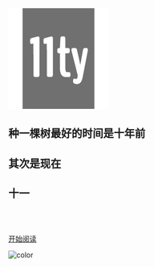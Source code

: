<!-- _coverpage.md -->

![icon](common/images/icon.png)

## **种一棵树最好的时间是十年前**

## **其次是现在**

## <b>十一</b>

<br>

<span id="busuanzi_container_site_pv" style='display:none'>
    👀 访问量：<span id="busuanzi_value_site_pv"></span> 次
</span>
<span id="busuanzi_container_site_uv" style='display:none'>
    | 🚴‍♂️ 访客数：<span id="busuanzi_value_site_uv"></span> 人
</span>

<br>

[开始阅读](/README.md)

<!-- 背景图片 -->

<!--![](common/images/bg.png)-->

<!-- 背景颜色 -->
![color](#fff)
